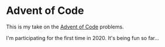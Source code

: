 # Advent of Code #

This is my take on the [Advent of Code](https://adventofcode.com/) problems.

I'm participating for the first time in 2020. It's being fun so far...
